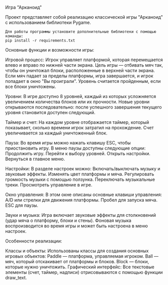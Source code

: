 Игра "Арканоид"

Проект представляет собой реализацию классической игры "Арканоид" с использованием библиотеки Pygame. 

    Для работы программы установите дополнительные библиотеки с помощью команды: 
    pip install -r requirements.txt

Основные функции и возможности игры:

Игровой процесс: 
  Игрок управляет платформой, которая перемещается влево и вправо по нижней части экрана.
  Цель игры — отбивать мяч так, чтобы он уничтожал блоки, расположенные в верхней части экрана.
  Если мяч падает за пределы платформы, игра завершается, и игрок попадает в окно "Вы проиграли".
  Уровень считается пройденным, если все блоки уничтожены.
         
Уровни: 
  В игре доступно 8 уровней, каждый из которых усложняется увеличением количества блоков или их прочности.
  Новые уровни открываются последовательно: после успешного завершения текущего уровня становится доступен следующий.
      
Таймер и счет: 
  На каждом уровне отображается таймер, который показывает, сколько времени игрок затратил на прохождение.
  Счет увеличивается за каждый уничтоженный блок.
         
Пауза: 
  Во время игры можно нажать клавишу ESC, чтобы приостановить игру.
  В меню паузы доступны следующие опции:
        Продолжить игру.
        Перейти к выбору уровней.
        Открыть настройки.
        Вернуться в главное меню.
             
Настройки: 
  В разделе настроек можно:
        Включать/выключать музыку и звуковые эффекты.
        Изменять цвет платформы и мяча.
        Регулировать громкость музыки с помощью ползунка.
        Переключать музыкальные треки.
        Просмотреть управление в игре.
             
Окно управления: 
    В этом окне описаны основные клавиши управления:
        A/D или стрелки для движения платформы.
        Пробел для запуска мяча.
        ESC для паузы.
             
Звуки и музыка: 
    Игра включает звуковые эффекты для столкновений (удар мяча о платформу, блоки и стены).
    Фоновая музыка воспроизводится во время игры и может быть настроена в меню настроек.


Особенности реализации: 

  Классы и объекты: 
      Использованы классы для создания основных игровых объектов:
          Paddle — платформа, управляемая игроком.
          Ball — мяч, который отскакивает от платформы и блоков.
          Block — блоки, которые нужно уничтожить.
      Графический интерфейс: 
          Все текстовые элементы (счет, таймер, надписи) отрисовываются с помощью функции draw_text.
